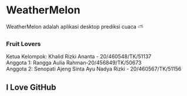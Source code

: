 # WeatherMelon
WeatherMelon adalah aplikasi desktop prediksi cuaca ⛅ 

### Fruit Lovers

Ketua Kelompok: Khalid Rizki Ananta - 20/460548/TK/51137 \
Anggota 1: Rangga Aulia Rahman-20/456849/TK/50673 \
Anggota 2: Senopati Ajeng Sinta Ayu Nadya Rizki - 20/460567/TK/51156

## I Love GitHub